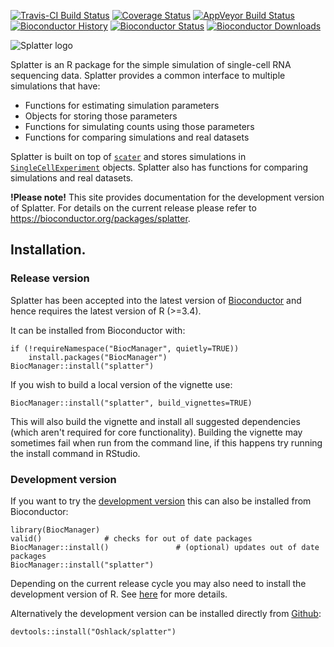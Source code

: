 [![Travis-CI Build Status](https://travis-ci.org/Oshlack/splatter.svg?branch=master)](https://travis-ci.org/Oshlack/splatter)
[![Coverage Status](https://img.shields.io/codecov/c/github/Oshlack/splatter/master.svg)](https://codecov.io/github/Oshlack/splatter?branch=master)
[![AppVeyor Build Status](https://ci.appveyor.com/api/projects/status/github/Oshlack/splatter?branch=master&svg=true)](https://ci.appveyor.com/project/Oshlack/splatter)
[![Bioconductor History](https://bioconductor.org/shields/years-in-bioc/splatter.svg)](https://bioconductor.org/packages/devel/bioc/html/splatter.html)
[![Bioconductor Status](https://bioconductor.org/shields/build/devel/bioc/splatter.svg)](https://bioconductor.org/packages/devel/bioc/html/splatter.html)
[![Bioconductor Downloads](https://bioconductor.org/shields/downloads/splatter.svg)](https://bioconductor.org/packages/devel/bioc/html/splatter.html)

![Splatter logo](https://s16.postimg.org/xc6u52b0l/splatter_logo_small.png)

Splatter is an R package for the simple simulation of single-cell RNA sequencing
data. Splatter provides a common interface to multiple simulations that have:

* Functions for estimating simulation parameters
* Objects for storing those parameters
* Functions for simulating counts using those parameters
* Functions for comparing simulations and real datasets

Splatter is built on top of [`scater`][scater] and stores simulations in
[`SingleCellExperiment`][SCE] objects. Splatter also has functions for comparing
simulations and real datasets.

**!Please note!** This site provides documentation for the development version
of Splatter. For details on the current release please refer to
https://bioconductor.org/packages/splatter.

## Installation.

### Release version

Splatter has been accepted into the latest version of [Bioconductor][bioc]
and hence requires the latest version of R (>=3.4).

It can be installed from Bioconductor with:

```{r}
if (!requireNamespace("BiocManager", quietly=TRUE))
    install.packages("BiocManager")
BiocManager::install("splatter")
```

If you wish to build a local version of the vignette use:

```{r}
BiocManager::install("splatter", build_vignettes=TRUE)
```

This will also build the vignette and install all suggested dependencies (which
aren't required for core functionality). Building the vignette may sometimes
fail when run from the command line, if this happens try running the install
command in RStudio.

### Development version

If you want to try the [development version][devel] this can also be installed
from Bioconductor:

```{r}
library(BiocManager)
valid()              # checks for out of date packages
BiocManager::install()               # (optional) updates out of date packages
BiocManager::install("splatter")
```

Depending on the current release cycle you may also need to install the
development version of R. See [here][bioc-install] for more details.

Alternatively the development version can be installed directly from
[Github][github]:

```{r}
devtools::install("Oshlack/splatter")
```

[scater]: https://github.com/davismcc/scater
[SCE]: https://github.com/drisso/SingleCellExperiment
[bioc]: https://bioconductor.org/packages/splatter
[devel]: https://bioconductor.org/packages/devel/bioc/html/splatter.html
[bioc-install]: https://www.bioconductor.org/developers/how-to/useDevel/
[github]: https://github.com/Oshlack/splatter
